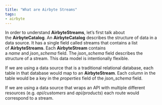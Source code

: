 ```yaml
---
title: "What are Airbyte Streams"
tags:
- airbyte
---
```

In order to understand **AirbyteStreams**, let’s first talk about the **AirbyteCatalog**. An **AirbyteCatalog** describes the structure of data in a data source. It has a single field called streams that contains a list of **AirbyteStreams**. Each **AirbyteStream** contains a _name_ and _json_schema_ field. The _json_schema_ field describes the structure of a stream. This data model is intentionally flexible.

If we are using a data source that is a traditional relational database, each table in that database would map to an **AirbyteStream**. Each column in the table would be a key in the _properties_ field of the _json_schema_ field.

If we are using a data source that wraps an API with multiple different resources (e.g. _api/customers_ and _api/products_) each route would correspond to a stream.